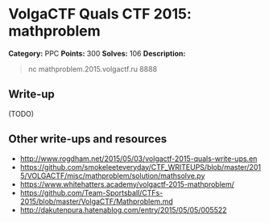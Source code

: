 # VolgaCTF Quals CTF 2015: mathproblem

**Category:** PPC
**Points:** 300
**Solves:** 106
**Description:**

> nc mathproblem.2015.volgactf.ru 8888

## Write-up

(TODO)

## Other write-ups and resources

* <http://www.rogdham.net/2015/05/03/volgactf-2015-quals-write-ups.en>
* <https://github.com/smokeleeteveryday/CTF_WRITEUPS/blob/master/2015/VOLGACTF/misc/mathproblem/solution/mathsolve.py>
* <https://www.whitehatters.academy/volgactf-2015-mathproblem/>
* <https://github.com/Team-Sportsball/CTFs-2015/blob/master/VolgaCTF/Mathproblem.md>
* <http://dakutenpura.hatenablog.com/entry/2015/05/05/005522>
